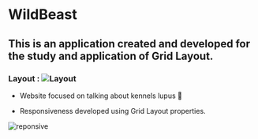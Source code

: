 <h1>WildBeast</h1>

## This is an application created and developed for the study and application of Grid Layout.

### Layout :  ![Layout](https://user-images.githubusercontent.com/82386860/127418337-58991a34-f465-4900-ab75-37b6e9841c35.png)
<ul>
  <li>
<p>Website focused on talking about kennels lupus 🐺</p>
  </li>
  <li>
<p>Responsiveness developed using Grid Layout properties.</p>
  </li>
</ul>

![reponsive](https://user-images.githubusercontent.com/82386860/127418610-0635fe25-644f-45df-bb41-72c28c7c9954.png)
